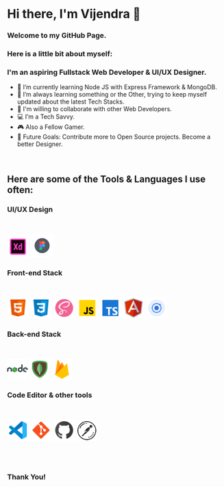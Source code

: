 # Hi there, I'm Vijendra 👋

### Welcome to my GitHub Page.



### Here is a little bit about myself:



### I'm an aspiring Fullstack Web Developer & UI/UX Designer.

- 🔭 I’m currently learning Node JS with Express Framework & MongoDB.
- 🌱 I’m always learning something or the Other, trying to keep myself updated about the latest Tech Stacks.
- 🤝 I'm willing to collaborate with other Web Developers.
- 💻 I’m a Tech Savvy.
- 🎮 Also a Fellow Gamer.
- 🥅 Future Goals: Contribute more to Open Source projects. Become a better Designer.

<br />

## Here are some of the Tools & Languages I use often:


### UI/UX Design

<br/>

[<img width="50" src="images/adobe-xd.png">][space]
[<img width="55" src="images/figma_1.png">][space]

### Front-end Stack

<br/>

[<img width="50" src="images/html.png">][space]
[<img width="50" src="images/css.png">][space]
[<img width="50" src="images/sass.png">][space]
[<img width="50" src="images/js.png">][space]
[<img width="50" src="images/ts.png">][space]
[<img width="50" src="images/angular.png">][space]
[<img width="50" src="images/ionic_1.png">][space]

### Back-end Stack

<br/>

[<img width="48" src="images/node.png">][space]
[<img width="48" src="images/mongo.png">][space]
[<img width="48" src="images/firebase.png">][space]

### Code Editor & other tools

<br/>

[<img width="50" src="images/vscode.png">][space]
[<img width="50" src="images/git.png">][space]
[<img width="50" src="images/github.png">][space]
[<img width="48" src="images/postman.png">][space]

<br/>
<br/>

### Thank You!

[space]: ""
